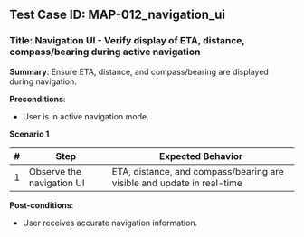 ## Test Case ID: MAP-012_navigation_ui
### Title: Navigation UI - Verify display of ETA, distance, compass/bearing during active navigation

**Summary**: Ensure ETA, distance, and compass/bearing are displayed during navigation.

**Preconditions**: 
- User is in active navigation mode.

**Scenario 1**

| # | Step                                      | Expected Behavior                                       |
|---|-------------------------------------------|--------------------------------------------------------|
| 1 | Observe the navigation UI                 | ETA, distance, and compass/bearing are visible and update in real-time |

**Post-conditions**:
- User receives accurate navigation information.
